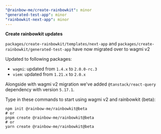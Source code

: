 ```yaml
---
"@rainbow-me/create-rainbowkit": minor
"generated-test-app": minor
"rainbowkit-next-app": minor
---
```


**Create rainbowkit updates**

`packages/create-rainbowkit/templates/next-app` and `packages/create-rainbowkit/generated-test-app` have now migrated over to wagmi v2

Updated to following packages:

- `wagmi`: updated from `1.4.x` to `2.0.0-rc.3`
- `viem`: updated from `1.21.x` to `2.0.x`

Alongside with wagmi v2 migration we've added `@tanstack/react-query` dependency with version `5.17.1`.

Type in these commands to start using wagmi v2 and rainbowkit (beta):

```
npm init @rainbow-me/rainbowkit@beta
# or
pnpm create @rainbow-me/rainbowkit@beta
# or
yarn create @rainbow-me/rainbowkit@beta
```
